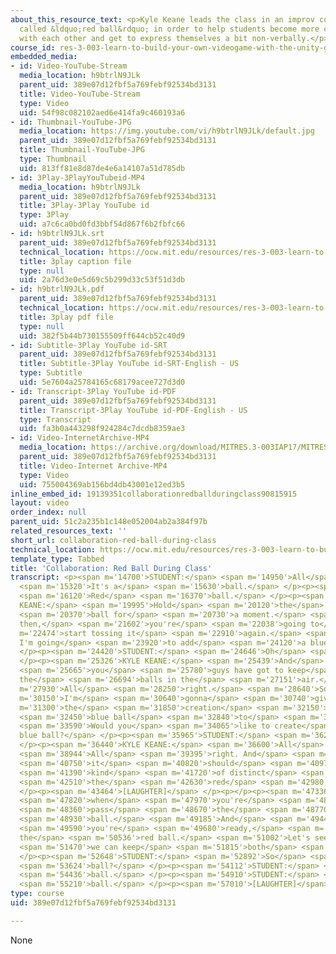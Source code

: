 ```yaml
---
about_this_resource_text: <p>Kyle Keane leads the class in an improv comedy activity
  called &ldquo;red ball&rdquo; in order to help students become more comfortable
  with each other and get to express themselves a bit non-verbally.</p>
course_id: res-3-003-learn-to-build-your-own-videogame-with-the-unity-game-engine-and-microsoft-kinect-january-iap-2017
embedded_media:
- id: Video-YouTube-Stream
  media_location: h9btrlN9JLk
  parent_uid: 389e07d12fbf5a769febf92534bd3131
  title: Video-YouTube-Stream
  type: Video
  uid: 54f98c082102aed6e414fa9c460193a6
- id: Thumbnail-YouTube-JPG
  media_location: https://img.youtube.com/vi/h9btrlN9JLk/default.jpg
  parent_uid: 389e07d12fbf5a769febf92534bd3131
  title: Thumbnail-YouTube-JPG
  type: Thumbnail
  uid: 813ff81e8d87de4e6a14107a51d785db
- id: 3Play-3PlayYouTubeid-MP4
  media_location: h9btrlN9JLk
  parent_uid: 389e07d12fbf5a769febf92534bd3131
  title: 3Play-3Play YouTube id
  type: 3Play
  uid: a7c6ca0bd0fd3bbf54d867f6b2fbfc66
- id: h9btrlN9JLk.srt
  parent_uid: 389e07d12fbf5a769febf92534bd3131
  technical_location: https://ocw.mit.edu/resources/res-3-003-learn-to-build-your-own-videogame-with-the-unity-game-engine-and-microsoft-kinect-january-iap-2017/class-activities/collaboration/collaboration-red-ball-during-class/h9btrlN9JLk.srt
  title: 3play caption file
  type: null
  uid: 2a76d3e0e5d69c5b299d33c53f51d3db
- id: h9btrlN9JLk.pdf
  parent_uid: 389e07d12fbf5a769febf92534bd3131
  technical_location: https://ocw.mit.edu/resources/res-3-003-learn-to-build-your-own-videogame-with-the-unity-game-engine-and-microsoft-kinect-january-iap-2017/class-activities/collaboration/collaboration-red-ball-during-class/h9btrlN9JLk.pdf
  title: 3play pdf file
  type: null
  uid: 382f5b44b730155509ff644cb52c40d9
- id: Subtitle-3Play YouTube id-SRT
  parent_uid: 389e07d12fbf5a769febf92534bd3131
  title: Subtitle-3Play YouTube id-SRT-English - US
  type: Subtitle
  uid: 5e7604a25784165c68179acee727d3d0
- id: Transcript-3Play YouTube id-PDF
  parent_uid: 389e07d12fbf5a769febf92534bd3131
  title: Transcript-3Play YouTube id-PDF-English - US
  type: Transcript
  uid: fa3b0a443298f924284c7dcdb8359ae3
- id: Video-InternetArchive-MP4
  media_location: https://archive.org/download/MITRES.3-003IAP17/MITRES_3-003IAP17_Class_Activities_08_300k.mp4
  parent_uid: 389e07d12fbf5a769febf92534bd3131
  title: Video-Internet Archive-MP4
  type: Video
  uid: 755004369ab156bd4db43001e12ed3b5
inline_embed_id: 19139351collaborationredballduringclass90815915
layout: video
order_index: null
parent_uid: 51c2a235b1c148e052004ab2a384f97b
related_resources_text: ''
short_url: collaboration-red-ball-during-class
technical_location: https://ocw.mit.edu/resources/res-3-003-learn-to-build-your-own-videogame-with-the-unity-game-engine-and-microsoft-kinect-january-iap-2017/class-activities/collaboration/collaboration-red-ball-during-class
template_type: Tabbed
title: 'Collaboration: Red Ball During Class'
transcript: <p><span m='14700'>STUDENT:</span> <span m='14950'>All</span> <span m='15200'>right.</span>
  <span m='15320'>It's a</span> <span m='15630'>ball.</span> </p><p><span m='15870'>STUDENT:</span>
  <span m='16120'>Red</span> <span m='16370'>ball.</span> </p><p><span m='19870'>KYLE
  KEANE:</span> <span m='19995'>Hold</span> <span m='20120'>the</span> <span m='20245'>red</span>
  <span m='20370'>ball for</span> <span m='20730'>a moment.</span> <span m='21166'>And
  then,</span> <span m='21602'>you're</span> <span m='22038'>going to</span> <span
  m='22474'>start tossing it</span> <span m='22910'>again.</span> <span m='23580'>But
  I'm going</span> <span m='23920'>to add</span> <span m='24120'>a blue ball in.</span>
  </p><p><span m='24420'>STUDENT:</span> <span m='24646'>Oh</span> <span m='24873'>no.</span>
  </p><p><span m='25326'>KYLE KEANE:</span> <span m='25439'>And</span> <span m='25552'>now</span>
  <span m='25665'>you</span> <span m='25780'>guys have got to keep</span> <span m='26237'>all
  the</span> <span m='26694'>balls in the</span> <span m='27151'>air.</span> <span
  m='27930'>All</span> <span m='28250'>right.</span> <span m='28640'>So</span> <span
  m='30150'>I'm</span> <span m='30640'>gonna</span> <span m='30740'>give</span> <span
  m='31300'>the</span> <span m='31850'>creation</span> <span m='32150'>of the</span>
  <span m='32450'>blue ball</span> <span m='32840'>to</span> <span m='33260'>else.</span>
  <span m='33590'>Would you</span> <span m='34065'>like to create</span> <span m='34540'>the
  blue ball?</span> </p><p><span m='35965'>STUDENT:</span> <span m='36202'>Sure.</span>
  </p><p><span m='36440'>KYLE KEANE:</span> <span m='36600'>All</span> <span m='36760'>right.</span>
  <span m='38944'>All</span> <span m='39395'>right. And</span> <span m='39846'>then</span>
  <span m='40750'>it</span> <span m='40820'>should</span> <span m='40970'>be</span>
  <span m='41390'>kind</span> <span m='41720'>of distinct</span> <span m='42200'>from</span>
  <span m='42510'>the</span> <span m='42630'>red</span> <span m='42980'>ball.</span>
  </p><p><span m='43464'>[LAUGHTER]</span> </p><p></p><p><span m='47336'>And</span>
  <span m='47820'>when</span> <span m='47970'>you're</span> <span m='48090'>ready,</span>
  <span m='48360'>pass</span> <span m='48670'>the</span> <span m='48770'>blue</span>
  <span m='48930'>ball.</span> <span m='49185'>And</span> <span m='49440'>when</span>
  <span m='49590'>you're</span> <span m='49680'>ready,</span> <span m='50070'>pass
  the</span> <span m='50536'>red ball.</span> <span m='51002'>Let's see if</span>
  <span m='51470'>we can keep</span> <span m='51815'>both</span> <span m='52160'>going.</span>
  </p><p><span m='52648'>STUDENT:</span> <span m='52892'>So</span> <span m='53136'>red</span>
  <span m='53624'>ball?</span> </p><p><span m='54112'>STUDENT:</span> <span m='54274'>Red</span>
  <span m='54436'>ball.</span> </p><p><span m='54910'>STUDENT:</span> <span m='55060'>Blue</span>
  <span m='55210'>ball.</span> </p><p><span m='57010'>[LAUGHTER]</span> </p>
type: course
uid: 389e07d12fbf5a769febf92534bd3131

---
```

None